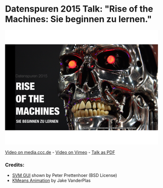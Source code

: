 # Datenspuren 2015 Talk: "Rise of the Machines: Sie beginnen zu lernen."

![Terminator](https://raw.githubusercontent.com/balzer82/Datenspuren2015/master/Rise_of_the_Machines/Rise_of_the_Machines.001.png)

[Video on media.ccc.de](https://media.ccc.de/v/DS2015-7085-rise_of_the_machines_sie_beginnen_zu_lernen) - [Video on Vimeo](https://vimeo.com/143603147) - [Talk as PDF](https://github.com/balzer82/Datenspuren2015/blob/master/Rise_of_the_Machines.pdf)

### Credits:

* [SVM GUI](http://www.astroml.org/sklearn_tutorial/auto_examples/svm_gui.html) shown by Peter Prettenhoer (BSD License)
* [KMeans Animation](https://github.com/jakevdp/sklearn_tutorial/blob/master/notebooks/03.1-Classification-SVMs.ipynb) by Jake VanderPlas
